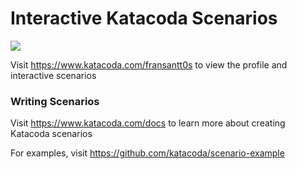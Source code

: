# Interactive Katacoda Scenarios

[![](http://shields.katacoda.com/katacoda/fransantt0s/count.svg)](https://www.katacoda.com/fransantt0s "Get your profile on Katacoda.com")

Visit https://www.katacoda.com/fransantt0s to view the profile and interactive scenarios

### Writing Scenarios
Visit https://www.katacoda.com/docs to learn more about creating Katacoda scenarios

For examples, visit https://github.com/katacoda/scenario-example
